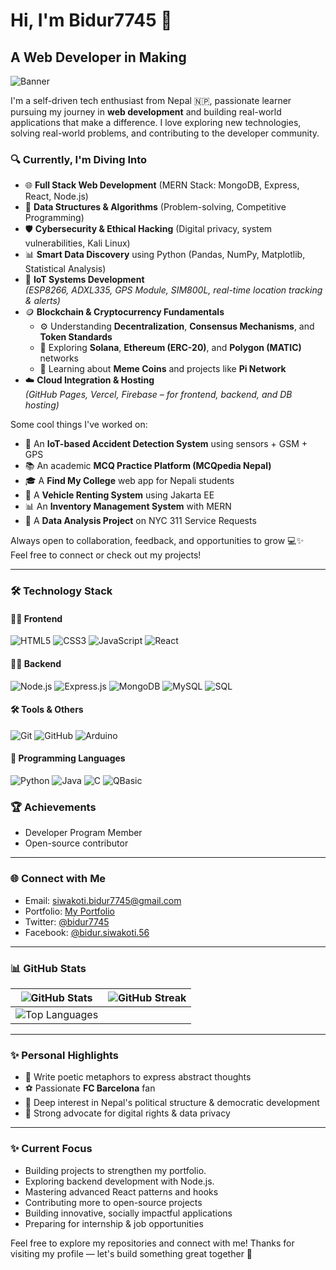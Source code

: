 # Hi, I'm Bidur7745 🌟

## A Web Developer in Making

![Banner]()

I'm a self-driven tech enthusiast from Nepal 🇳🇵, passionate learner pursuing my journey in **web development** and building real-world applications that make a difference. I love exploring new technologies, solving real-world problems, and contributing to the developer community.

### 🔍 Currently, I'm Diving Into

- 🌐 **Full Stack Web Development** (MERN Stack: MongoDB, Express, React, Node.js)  
- 🧠 **Data Structures & Algorithms** (Problem-solving, Competitive Programming)  
- 🛡️ **Cybersecurity & Ethical Hacking** (Digital privacy, system vulnerabilities, Kali Linux)  
- 📊 **Smart Data Discovery** using Python (Pandas, NumPy, Matplotlib, Statistical Analysis)  
- 🤖 **IoT Systems Development**  
  *(ESP8266, ADXL335, GPS Module, SIM800L, real-time location tracking & alerts)*  
- 🪙 **Blockchain & Cryptocurrency Fundamentals**  
  - ⚙️ Understanding **Decentralization**, **Consensus Mechanisms**, and **Token Standards**
  - 🚀 Exploring **Solana**, **Ethereum (ERC-20)**, and **Polygon (MATIC)** networks
  - 🐸 Learning about **Meme Coins** and projects like **Pi Network**
- ☁️ **Cloud Integration & Hosting**  
  *(GitHub Pages, Vercel, Firebase – for frontend, backend, and DB hosting)*


Some cool things I've worked on:
- 🚗 An **IoT-based Accident Detection System** using sensors + GSM + GPS  
- 📚 An academic **MCQ Practice Platform (MCQpedia Nepal)**  
- 🎓 A **Find My College** web app for Nepali students  
- 🚙 A **Vehicle Renting System** using Jakarta EE  
- 📊 An **Inventory Management System** with MERN  
- 🧠 A **Data Analysis Project** on NYC 311 Service Requests


Always open to collaboration, feedback, and opportunities to grow 💻✨  
Feel free to connect or check out my projects!

---

### 🛠️ Technology Stack


#### 🧑‍🎨 Frontend
![HTML5](https://img.shields.io/badge/HTML5-E34F26?style=flat&logo=html5&logoColor=white)
![CSS3](https://img.shields.io/badge/CSS3-1572B6?style=flat&logo=css3&logoColor=white)
![JavaScript](https://img.shields.io/badge/JavaScript-F7DF1E?style=flat&logo=javascript&logoColor=black)
![React](https://img.shields.io/badge/React-61DAFB?style=flat&logo=react&logoColor=black)

#### 🧑‍💻 Backend
![Node.js](https://img.shields.io/badge/Node.js-339933?style=flat&logo=node.js&logoColor=white)
![Express.js](https://img.shields.io/badge/Express.js-000000?style=flat&logo=express&logoColor=white)
![MongoDB](https://img.shields.io/badge/MongoDB-47A248?style=flat&logo=mongodb&logoColor=white)
![MySQL](https://img.shields.io/badge/MySQL-4479A1?style=flat&logo=mysql&logoColor=white)
![SQL](https://img.shields.io/badge/SQL-003B57?style=flat&logo=sqlite&logoColor=white)

#### 🛠️ Tools & Others
![Git](https://img.shields.io/badge/Git-F05032?style=flat&logo=git&logoColor=white)
![GitHub](https://img.shields.io/badge/GitHub-181717?style=flat&logo=github&logoColor=white)
![Arduino](https://img.shields.io/badge/Arduino-00979D?style=flat&logo=arduino&logoColor=white)

#### 🧪 Programming Languages
![Python](https://img.shields.io/badge/Python-3776AB?style=flat&logo=python&logoColor=white)
![Java](https://img.shields.io/badge/Java-007396?style=flat&logo=java&logoColor=white)
![C](https://img.shields.io/badge/C-00599C?style=flat&logo=c&logoColor=white)
![QBasic](https://img.shields.io/badge/QBasic-6A1B9A?style=flat&logoColor=white)


### 🏆 Achievements

- Developer Program Member
- Open-source contributor

---

### 🌐 Connect with Me

- Email: [siwakoti.bidur7745@gmail.com](mailto:siwakoti.bidur7745.com)
- Portfolio: [My Portfolio](https://bidur7745.github.io/bidursiwakoti.github.io/)
- Twitter: [@bidur7745](https://x.com/SiwakotiBidur)
- Facebook: [@bidur.siwakoti.56](https://www.facebook.com/bidur.siwakoti.56)

---


### 📊 GitHub Stats

| ![GitHub Stats](https://github-readme-stats.vercel.app/api?username=bidur7745&show_icons=true&theme=dark&cache_seconds=30) | ![GitHub Streak](https://github-readme-streak-stats.herokuapp.com/?user=bidur7745&theme=dark&cache_seconds=30) |
|--|--|
| ![Top Languages](https://github-readme-stats.vercel.app/api/top-langs/?username=bidur7745&layout=compact&theme=dark&cache_seconds=30) | |

---
### ✨ Personal Highlights

- 🧪 Write poetic metaphors to express abstract thoughts
- ⚽ Passionate **FC Barcelona** fan
- 🧠 Deep interest in Nepal's political structure & democratic development
- 🔐 Strong advocate for digital rights & data privacy

---

### ✨ Current Focus

- Building projects to strengthen my portfolio.
- Exploring backend development with Node.js.
-  Mastering advanced React patterns and hooks
- Contributing more to open-source projects
- Building innovative, socially impactful applications
- Preparing for internship & job opportunities

Feel free to explore my repositories and connect with me!
Thanks for visiting my profile — let's build something great together 🚀

